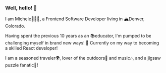 ### Well, hello! 👋

I am Michele👩🏻‍💻, a Frontend Software Developer living in 🏔Denver, Colorado.

Having spent the previous 10 years as an 📚educator, I'm pumped to be challenging myself in brand new ways!
🌱 Currently on my way to becoming a skilled React developer!

I am a seasoned traveler🌍, lover of the outdoors🌱 and music🎶, and a jigsaw puzzle fanatic🧩!
<!--
**michelecomfort/michelecomfort** is a ✨ _special_ ✨ repository because its `README.md` (this file) appears on your GitHub profile.

Here are some ideas to get you started:

- 🔭 I’m currently working on ...
- 🌱 I’m currently learning ...
- 👯 I’m looking to collaborate on ...
- 🤔 I’m looking for help with ...
- 💬 Ask me about ...
- 📫 How to reach me: ...
- 😄 Pronouns: ...
- ⚡ Fun fact: ...
-->
